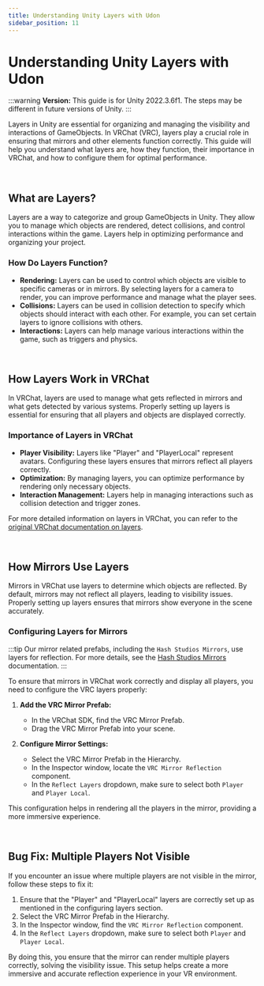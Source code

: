 ```yaml
---
title: Understanding Unity Layers with Udon
sidebar_position: 11
---
```


# Understanding Unity Layers with Udon

:::warning
**Version:** This guide is for Unity 2022.3.6f1. The steps may be different in future versions of Unity.
:::

Layers in Unity are essential for organizing and managing the visibility and interactions of GameObjects. In VRChat (VRC), layers play a crucial role in ensuring that mirrors and other elements function correctly. This guide will help you understand what layers are, how they function, their importance in VRChat, and how to configure them for optimal performance.

<br/>

## What are Layers?

Layers are a way to categorize and group GameObjects in Unity. They allow you to manage which objects are rendered, detect collisions, and control interactions within the game. Layers help in optimizing performance and organizing your project.

### How Do Layers Function?

- **Rendering:** Layers can be used to control which objects are visible to specific cameras or in mirrors. By selecting layers for a camera to render, you can improve performance and manage what the player sees.
- **Collisions:** Layers can be used in collision detection to specify which objects should interact with each other. For example, you can set certain layers to ignore collisions with others.
- **Interactions:** Layers can help manage various interactions within the game, such as triggers and physics.

<br/>

## How Layers Work in VRChat

In VRChat, layers are used to manage what gets reflected in mirrors and what gets detected by various systems. Properly setting up layers is essential for ensuring that all players and objects are displayed correctly.

### Importance of Layers in VRChat

- **Player Visibility:** Layers like "Player" and "PlayerLocal" represent avatars. Configuring these layers ensures that mirrors reflect all players correctly.
- **Optimization:** By managing layers, you can optimize performance by rendering only necessary objects.
- **Interaction Management:** Layers help in managing interactions such as collision detection and trigger zones.

For more detailed information on layers in VRChat, you can refer to the [original VRChat documentation on layers](https://creators.vrchat.com/worlds/layers/).

<br/>

## How Mirrors Use Layers

Mirrors in VRChat use layers to determine which objects are reflected. By default, mirrors may not reflect all players, leading to visibility issues. Properly setting up layers ensures that mirrors show everyone in the scene accurately.

### Configuring Layers for Mirrors

:::tip
Our mirror related prefabs, including the `Hash Studios Mirrors`, use layers for reflection. For more details, see the [Hash Studios Mirrors](https://hashstudiosllc.com/hashstudiosmirrors) documentation.
:::

To ensure that mirrors in VRChat work correctly and display all players, you need to configure the VRC layers properly:

1. **Add the VRC Mirror Prefab:**
   - In the VRChat SDK, find the VRC Mirror Prefab.
   - Drag the VRC Mirror Prefab into your scene.

2. **Configure Mirror Settings:**
   - Select the VRC Mirror Prefab in the Hierarchy.
   - In the Inspector window, locate the `VRC Mirror Reflection` component.
   - In the `Reflect Layers` dropdown, make sure to select both `Player` and `Player Local`.

This configuration helps in rendering all the players in the mirror, providing a more immersive experience.

<br/>

## Bug Fix: Multiple Players Not Visible

If you encounter an issue where multiple players are not visible in the mirror, follow these steps to fix it:

1. Ensure that the "Player" and "PlayerLocal" layers are correctly set up as mentioned in the configuring layers section.
2. Select the VRC Mirror Prefab in the Hierarchy.
3. In the Inspector window, find the `VRC Mirror Reflection` component.
4. In the `Reflect Layers` dropdown, make sure to select both `Player` and `Player Local`.

By doing this, you ensure that the mirror can render multiple players correctly, solving the visibility issue. This setup helps create a more immersive and accurate reflection experience in your VR environment.
